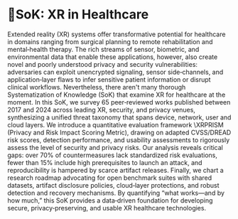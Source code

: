  <h1>🥽SoK: XR in Healthcare</h1>

Extended reality (XR) systems offer transformative potential for healthcare in domains ranging from surgical planning to remote rehabilitation and mental‐health therapy. The rich streams of sensor, biometric, and environmental data that enable these applications, however, also create novel and poorly understood privacy and security vulnerabilities: adversaries can exploit unencrypted signaling, sensor side‐channels, and application‐layer flaws to infer sensitive patient information or disrupt clinical workflows. Nevertheless, there aren't many thorough Systematization of Knowledge (SoK) that examine XR for healthcare at the moment. In this SoK, we survey 65 peer‐reviewed works published between 2017 and 2024 across leading XR, security, and privacy venues, synthesizing a unified threat taxonomy that spans device, network, user and cloud layers. We introduce a quantitative evaluation framework \XRPRISM (Privacy and Risk Impact Scoring Metric), drawing on adapted CVSS/DREAD risk scores, detection performance, and usability assessments to rigorously assess the level of security and privacy risks. Our analysis reveals critical gaps: over 70\% of countermeasures lack standardized risk evaluations, fewer than 15\% include high prerequisites to launch an attack, and reproducibility is hampered by scarce artifact releases. Finally, we chart a research roadmap advocating for open benchmark suites with shared datasets, artifact disclosure policies, cloud‐layer protections, and robust detection and recovery mechanisms. By quantifying “what works—and by how much,” this SoK provides a data‐driven foundation for developing secure, privacy‐preserving, and usable XR healthcare technologies.
